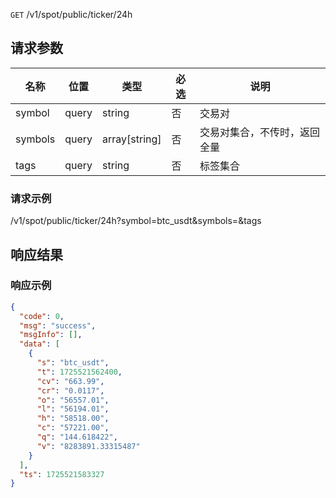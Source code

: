 `GET` /v1/spot/public/ticker/24h



## 请求参数

| 名称    | 位置  | 类型          | 必选 | 说明                         |
| ------- | ----- | ------------- | ---- | ---------------------------- |
| symbol  | query | string        | 否   | 交易对                       |
| symbols | query | array[string] | 否   | 交易对集合，不传时，返回全量 |
| tags    | query | string        | 否   | 标签集合                     |

### 请求示例

/v1/spot/public/ticker/24h?symbol=btc_usdt&symbols=&tags


## 响应结果


### 响应示例

```json
{
  "code": 0,
  "msg": "success",
  "msgInfo": [],
  "data": [
    {
      "s": "btc_usdt",
      "t": 1725521562400,
      "cv": "663.99",
      "cr": "0.0117",
      "o": "56557.01",
      "l": "56194.01",
      "h": "58518.00",
      "c": "57221.00",
      "q": "144.618422",
      "v": "8283891.33315487"
    }
  ],
  "ts": 1725521583327
}
```

